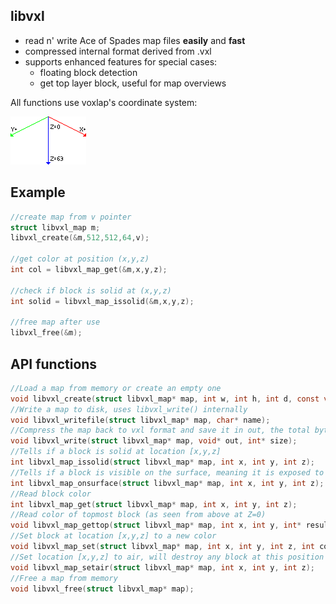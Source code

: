 ## libvxl

* read n' write Ace of Spades map files **easily** and **fast**
* compressed internal format derived from .vxl
* supports enhanced features for special cases:
  * floating block detection
  * get top layer block, useful for map overviews

All functions use voxlap's coordinate system:

![coordsys](docs/coordsys.gif)

## Example

```C
//create map from v pointer
struct libvxl_map m;
libvxl_create(&m,512,512,64,v);

//get color at position (x,y,z)
int col = libvxl_map_get(&m,x,y,z);

//check if block is solid at (x,y,z)
int solid = libvxl_map_issolid(&m,x,y,z);

//free map after use
libvxl_free(&m);
```

## API functions

```C
//Load a map from memory or create an empty one
void libvxl_create(struct libvxl_map* map, int w, int h, int d, const void* data);
//Write a map to disk, uses libvxl_write() internally
void libvxl_writefile(struct libvxl_map* map, char* name);
//Compress the map back to vxl format and save it in out, the total byte size will be written to size
void libvxl_write(struct libvxl_map* map, void* out, int* size);
//Tells if a block is solid at location [x,y,z]
int libvxl_map_issolid(struct libvxl_map* map, int x, int y, int z);
//Tells if a block is visible on the surface, meaning it is exposed to air
int libvxl_map_onsurface(struct libvxl_map* map, int x, int y, int z);
//Read block color
int libvxl_map_get(struct libvxl_map* map, int x, int y, int z);
//Read color of topmost block (as seen from above at Z=0)
void libvxl_map_gettop(struct libvxl_map* map, int x, int y, int* result);
//Set block at location [x,y,z] to a new color
void libvxl_map_set(struct libvxl_map* map, int x, int y, int z, int color);
//Set location [x,y,z] to air, will destroy any block at this position
void libvxl_map_setair(struct libvxl_map* map, int x, int y, int z);
//Free a map from memory
void libvxl_free(struct libvxl_map* map);
```
